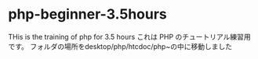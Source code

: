 # php-beginner-3.5hours

THis is the training of php for 3.5 hours
これは PHP のチュートリアル練習用です。
フォルダの場所をdesktop/php/htcdoc/php~の中に移動しました
